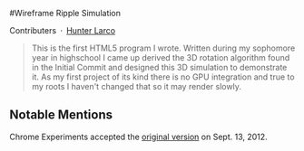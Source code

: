 #Wireframe Ripple Simulation

Contributers&ensp;·&ensp;[Hunter Larco](http://larcolabs.com)

> This is the first HTML5 program I wrote. Written during my sophomore year in highschool I came up derived the 3D rotation algorithm found in the Initial Commit and designed this 3D simulation to demonstrate it. As my first project of its kind there is no GPU integration and true to my roots I haven't changed that so it may render slowly.

## Notable Mentions

Chrome Experiments accepted the [original version](https://www.chromeexperiments.com/experiment/wireframe-ripple-simulation) on Sept. 13, 2012.